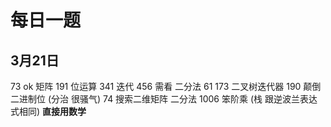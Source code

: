 # 每日一题

## 3月21日

73 ok 矩阵
191 位运算
341 迭代
456 需看 二分法
61
173 二叉树迭代器
190 颠倒二进制位 (分治 很骚气)
74 搜索二维矩阵 二分法
1006 笨阶乘 (栈 跟逆波兰表达式相同) **直接用数学**
